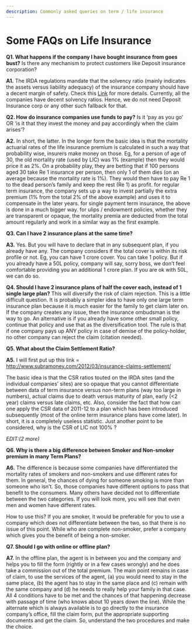```yaml
---
description: Commonly asked queries on term / life insurance
---
```


# Some FAQs on Life Insurance

**Q1. What happens if the company I have bought insurance from goes bust?** Is there any mechanism to protect customers like Deposit insurance corporation?

**A1.** The IRDA regulations mandate that the solvency ratio (mainly indicates the assets versus liability adequacy) of the insurance company should have a decent margin of safety. Check this [Link](http://www.indianexpress.com/news/insurance-the-risk-factor/1071108/0) for more details. Currently, all the companies have decent solvency ratios. Hence, we do not need Deposit Insurance corp or any other such fallback for that.

**Q2. How do insurance companies use funds to pay?** Is it ‘pay as you go’ OR ‘is it that they invest the money and pay accordingly when the claim arises’?

**A2.** In short, the latter. In the longer form the basic idea is that the mortality actuarial rates of the life insurance premium is calculated in such a way that probability wise, insurers make money on those. Eg, for a person of age of 30, the old mortality rate (used by LIC) was 1% (example) then they would price it as 2%. On a probability play, they are betting that if 100 persons aged 30 take Re 1 insurance per person, then only 1 of them dies (on an average because the mortality rate is 1%). They would then have to pay Re 1 to the dead person’s family and keep the rest (Re 1) as profit. for regular term insurance, the company sets up a way to invest partially the extra premium (1% from the total 2% of the above example) and uses it to compensate in the later years. for single payment term insurance, the above is done in a much bigger way. for ulips / endowment policies, whether they are transparent or opaque, the mortality premia are deducted from the total amount regularly and work in a similar way as the first example.

**Q3. Can I have 2 insurance plans at the same time?**

**A3.** Yes. But you will have to declare that in any subsequent plan, if you already have any. The company considers if the total cover is within its risk profile or not. Eg, you can have 1 crore cover. You can take 1 policy. But if you already have a 50L policy, company will say, sorry boss, we don’t feel comfortable providing you an additional 1 crore plan. If you are ok with 50L, we can do so.

**Q4. Should I have 2 insurance plans of half the cover each, instead of 1 single large plan?** This will diversify the risk of claim rejection. This is a little difficult question. It is probably a simpler idea to have only one large term insurance plan because it is much easier for the family to get claim later on. If the company creates any issue, then the insurance ombudsman is the way to go. An alternative is if you already have some other small policy, continue that policy and use that as the diversification tool. The rule is that if one company pays up ANY policy in case of demise of the policy-holder, no other company can reject the claim (citation needed).

**Q5. What about the Claim Settlement Ratio?**

**A5.** I will first put up this link = <http://www.subramoney.com/2012/03/insurance-claims-settlement/>

The basic idea is that the CSR ratios touted on the IRDA sites (and the individual companies’ sites) are so opaque that you cannot differentiate between data of term insurance versus non-term plans (way too large in numbers), actual claims due to death versus maturity of plan, early (&lt;2 year) claims versus late claims, etc. Also, consider the fact that how can one apply the CSR data of 2011-12 to a plan which has been introduced subsequently (most of the online term insurance plans have come later). In short, it is a completely useless statistic. Just another point to be considered, why is the CSR of LIC not 100% ?

*EDIT:(2 more)*

**Q6. Why is there a big difference between Smoker and Non-smoker premium in many Term Plans?**

**A6.** The difference is because some companies have differentiated the mortality rates of smokers and non-smokers and use different rates for them. In general, the chances of dying for someone smoking is more than someone who isn’t. So, those companies have different options to pass that benefit to the consumers. Many others have decided not to differentiate between the two categories. If you will look more, you will see that even men and women have different rates.

How to use this? If you are smoker, it would be preferable for you to use a company which does not differentiate between the two, so that there is no issue of this point. While who are complete non-smoker, prefer a company which gives you the benefit of being a non-smoker.

**Q7. Should I go with online or offline plan?**

**A7.** In the offline plan, the agent is in between you and the company and helps you to fill the form (rightly or in a few cases wrongly) and he does take a commission out of the total premium. The main point remains in case of claim, to use the services of the agent, (a) you would need to stay in the same place, (b) the agent has to stay in the same place and (c) remain with the same company and (d) he needs to really help your family in that case. All 4 conditions have to be met and the chances of that happening decrease with passage of time (who knows about 10 years down the line). While the alternate which is always available is to go directly to the insurance company’s office, fill the claim form, put the appropriate supporting documents and get the claim. So, understand the two procedures and make the choice.
